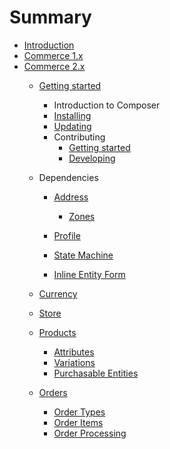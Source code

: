 # Summary

* [Introduction](README.md)
* [Commerce 1.x](v1/README.md)
* [Commerce 2.x](v2/README.md)
  * [Getting started](v2/getting-started.md)
    * Introduction to Composer
    * [Installing](v2/getting-started/install.md)
    * [Updating](v2/update.md)
    * Contributing
        * [Getting started](v2/contributing/getting-started.md)
        * [Developing](v2/contributing/developing.md)

  * Dependencies
    * [Address](v2/dependencies/address/README.md)
      * [Zones](v2/dependencies/address/zones.md)

    * [Profile](v2/dependencies/profile.md)
    * [State Machine](v2/dependencies/state-machine.md)
    * [Inline Entity Form](v2/dependencies/ief.md)

  * [Currency](v2/currency.md)
  * [Store](v2/store.md)
  * [Products](v2/product/index.md)
    * [Attributes](v2/product/product-attributes.md)
    * [Variations](v2/product/products.md)
    * [Purchasable Entities](v2/product/purchasable-entities.md)

  * [Orders](v2/orders/index.md)
    * [Order Types](v2/orders/order-types.md)
    * [Order Items](v2/orders/order-items.md)
    * [Order Processing](v2/orders/order-processing.md)




